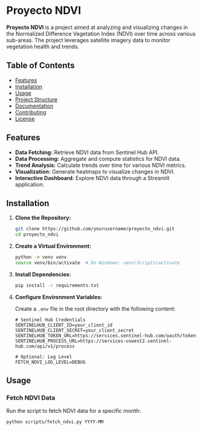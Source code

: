 # Proyecto NDVI

**Proyecto NDVI** is a project aimed at analyzing and visualizing changes in the Normalized Difference Vegetation Index (NDVI) over time across various sub-areas. The project leverages satellite imagery data to monitor vegetation health and trends.

## Table of Contents

- [Features](#features)
- [Installation](#installation)
- [Usage](#usage)
- [Project Structure](#project-structure)
- [Documentation](#documentation)
- [Contributing](#contributing)
- [License](#license)

## Features

- **Data Fetching:** Retrieve NDVI data from Sentinel Hub API.
- **Data Processing:** Aggregate and compute statistics for NDVI data.
- **Trend Analysis:** Calculate trends over time for various NDVI metrics.
- **Visualization:** Generate heatmaps to visualize changes in NDVI.
- **Interactive Dashboard:** Explore NDVI data through a Streamlit application.

## Installation

1. **Clone the Repository:**

    ```bash
    git clone https://github.com/yourusername/proyecto_ndvi.git
    cd proyecto_ndvi
    ```

2. **Create a Virtual Environment:**

    ```bash
    python -m venv venv
    source venv/bin/activate  # On Windows: venv\Scripts\activate
    ```

3. **Install Dependencies:**

    ```bash
    pip install -r requirements.txt
    ```

4. **Configure Environment Variables:**

    Create a `.env` file in the root directory with the following content:

    ```env
    # Sentinel Hub Credentials
    SENTINELHUB_CLIENT_ID=your_client_id
    SENTINELHUB_CLIENT_SECRET=your_client_secret
    SENTINELHUB_TOKEN_URL=https://services.sentinel-hub.com/oauth/token
    SENTINELHUB_PROCESS_URL=https://services-uswest2.sentinel-hub.com/api/v1/process

    # Optional: Log Level
    FETCH_NDVI_LOG_LEVEL=DEBUG
    ```

## Usage

### Fetch NDVI Data

Run the script to fetch NDVI data for a specific month:

```bash
python scripts/fetch_ndvi.py YYYY-MM
